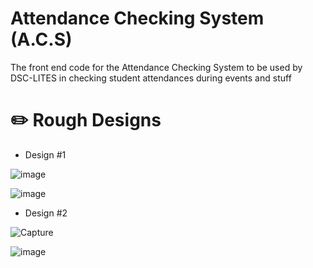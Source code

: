 # Attendance Checking System (A.C.S)
The front end code for the Attendance Checking System  to be used by DSC-LITES in checking student attendances during events and stuff
# ✏️ Rough Designs 
- Design #1
  
![image](https://github.com/user-attachments/assets/2effc5d8-1079-445e-a5c8-1f479c5eb02c)

![image](https://github.com/user-attachments/assets/c9195dc6-d552-4d9d-95d0-fbe1b0df55e6)

- Design #2
  
![Capture](https://github.com/user-attachments/assets/ab724c2f-29f7-4580-957f-32ccfc48d4b9)

![image](https://github.com/user-attachments/assets/3c0a1efe-8a66-4fc6-82d2-d19d0ac8b545)

